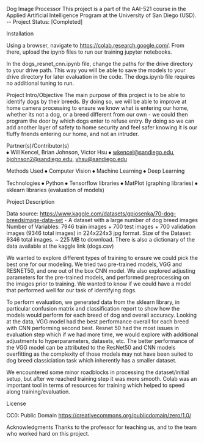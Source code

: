 Dog Image Processor
This project is a part of the AAI-521 course in the Applied Artificial Intelligence Program at the University of San Diego (USD).
-- Project Status: [Completed]

Installation

Using a browser, navigate to https://colab.research.google.com/. From there, upload the ipynb files to run our training jupyter notebooks.

In the dogs_resnet_cnn.ipynb file, change the paths for the drive directory to your drive path. This way you will be able to save the models to your drive directory for later evaluation in the code. The dogs.ipynb file requires no additional tuning to run.
  
Project Intro/Objective
The main purpose of this project is to be able to identify dogs by their breeds. By doing so, we will be able to improve at home camera processing to ensure we know what is entering our home, whether its not a dog, or a breed different from our own - we could then program the door by which dogs enter to refuse entry. By doing so we can add another layer of safety to home security and feel safer knowing it is our fluffy friends entering our home, and not an intruder.


Partner(s)/Contributor(s)  
⦁	Will Kencel, Brian Johnson, Victor Hsu
⦁	wkencel@sandiego.edu, bjohnson2@sandiego.edu, vhsu@sandiego.edu

Methods Used
⦁	Computer Vision
⦁	Machine Learning
⦁	Deep Learning

Technologies
⦁	Python
⦁	Tensorflow libraries
⦁	MatPlot (graphing libraries)
⦁	sklearn libraries (evaluation of models)


Project Description

Data source: https://www.kaggle.com/datasets/gpiosenka/70-dog-breedsimage-data-set - A dataset with a large number of dog breed images
Number of Variables: 7946 train images + 700 test images + 700 validation images (9346 total images) in 224x224x3 jpg format.
Size of the Dataset: 9346 total images. ~ 225 MB to download. There is also a dictionary of the data available at the kaggle link (dogs.csv)

We wanted to explore different types of training to ensure we could pick the best one for our modeling. We tried two pre-trained models, VGG and RESNET50, and one out of the box CNN model. We also explored adjusting parameters for the pre-trained models, and performed preprocessing on the images prior to training. We wanted to know if we could have a model that performed well for our task of identifying dogs. 

To perform evaluation, we generated data from the sklearn library, in particular confusion matrix and classification report to show how the models would perform for each breed of dog and overall accuracy. Looking at the data, VGG model had the best performance overall for each breed with CNN performing second best. Resnet 50 had the most issues in evaluation step which if we had more time, we would explore with additional adjustments to hyperparameters, datasets, etc. The better performance of the VGG model can be attributed to the ResNet50 and CNN models overfitting as the complexity of those models may not have been suited to dog breed classiciation task which inherently has a smaller dataset.

We encountered some minor roadblocks in processing the dataset/initial setup, but after we reached training step it was more smooth. Colab was an important tool in terms of resources for training which helped to speed along training/evaluation.

License

CC0: Public Domain
https://creativecommons.org/publicdomain/zero/1.0/

Acknowledgments
Thanks to the professor for teaching us, and to the team who worked hard on this project.
